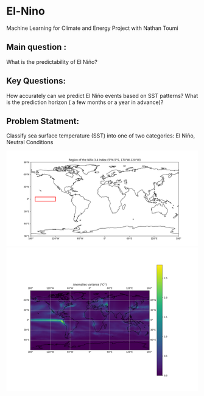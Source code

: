 # El-Nino
Machine Learning for Climate and Energy Project with Nathan Toumi

## Main question : 
What is the predictability of El Niño?

## Key Questions:
How accurately can we predict El Niño events based on SST patterns?
What is the prediction horizon ( a few months or a year in advance)?

## Problem Statment: 
Classify sea surface temperature (SST) into one of two categories: El Niño, Neutral Conditions

![El Nino Region](images/El_Nino_Index_3.4.png)
![El Nino Region](images/variance_wosc.png)
